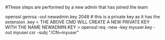 #These steps are performed by a new admin that has joined the team

openssl genrsa -out newadmin.key 2048 # this is a private key as it has the extension .key
< THE ABOVE CMD WILL CREATE A NEW PRIVATE KEY WITH THE NAME NEWADMIN.KEY >
openssl req -new -key myuser.key -out myuser.csr -subj "/CN=myuser"
